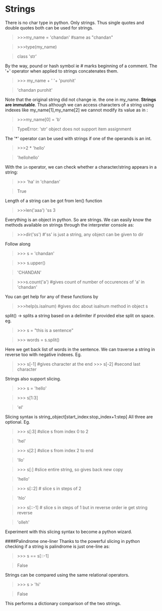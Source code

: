 # Strings
There is no char type in python. Only strings. Thus single quotes and double quotes both can be used for strings.
> \>>>my_name = 'chandan' #same as "chandan"

> \>>>type(my_name)

> class 'str'

By the way, pound or hash symbol ie # marks beginning of a comment.
The '+' operator when applied to strings concatenates them.
>\>>> my_name + ' '+ 'purohit'

>'chandan purohit'

Note that the original string did not change ie. the one in my_name. **Strings are immutable**. Thus although we can access characters of a string using indexes like my_name[1],my_name[2] we cannot modify its value as in :
>\>>>my_name[0] = 'b' 

>TypeError: 'str' object does not support item assignment

The '\*' operator can be used with strings if one of the operands is an int.
> \>>>2 * 'hello'

>'hellohello'

With the ```in``` operator, we can check whether a character/string appears in a string:
>\>>> 'ha' in 'chandan'

>True

Length of a string can be got from len() function
>\>>>len('aaa')
'ss
>3

Everything is an object in python. So are strings. We can easily know the methods available on strings through the interpreter console as:

>\>>>dir('ss') #'ss' is just a string, any object can be given to dir

Follow along

>\>>> s = 'chandan'

>\>>> s.upper()

>'CHANDAN'

>\>>>s.count('a') #gives count of number of occurences of 'a' in 'chandan'

You can get help for any of these functions by

>\>>>help(s.isalnum) #gives doc about isalnum method in object s


split() -> splits a string based on a delimiter if provided else split on space.
eg.

> \>>> s = "this is a sentence"

>\>>> words = s.split()

Here we get back list of words in the sentence.
We can traverse a string in reverse too with negative indexes.
Eg.

>\>>> s[-1] #gives character at the end
>\>>> s[-2] #second last character

Strings also support slicing.
>\>>> s = 'hello'

>\>>> s[1:3] 

>'el'

Slicing syntax is string_object[start_index:stop_index+1:step]
All three are optional.
Eg.

>\>>> s[:3] #slice s from index 0 to 2

>'hel'

>\>>> s[2:] #slice s from index 2 to end 

>'llo'

>\>>> s[:] #slice entire string, so gives back new copy

>'hello'

>\>>> s[::2] # slice s in steps of 2

>'hlo'

>\>>> s[::-1] # slice s in steps of 1 but in reverse order ie get string reverse

>'olleh'

Experiment with this slicing syntax to become a python wizard. 

####Palindrome one-liner
Thanks to the powerful slicing in python checking if a string is palindrome is just one-line as:

> \>>> s == s[::-1]

>False

Strings can be compared using the same relational operators.

>\>>> s > 'hi'

> False

This performs a dictionary comparison of the two strings.









